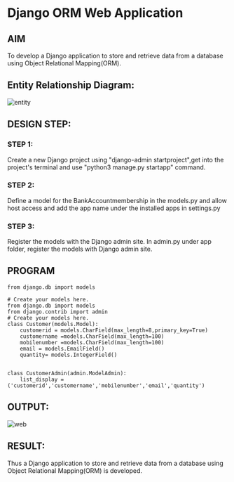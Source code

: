 # Django ORM Web Application

## AIM
To develop a Django application to store and retrieve data from a database using Object Relational Mapping(ORM).

## Entity Relationship Diagram:
![entity](https://user-images.githubusercontent.com/118541897/208301939-e279a30e-c490-4878-b5c8-ce452ec6970b.png)


## DESIGN STEP:
### STEP 1:
Create a new Django project using "django-admin startproject",get into the project's terminal and use "python3 manage.py startapp" command.

### STEP 2:
Define a model for the BankAccountmembership in the models.py and allow host access and add the app name under the installed apps in settings.py

### STEP 3:
Register the models with the Django admin site. In admin.py under app folder, register the models with Django admin site.

## PROGRAM
```
from django.db import models

# Create your models here. 
from django.db import models
from django.contrib import admin
# Create your models here.
class Customer(models.Model):
    customerid = models.CharField(max_length=8,primary_key=True)
    customername =models.CharField(max_length=100)
    mobilenumber =models.CharField(max_length=100)
    email = models.EmailField()
    quantity= models.IntegerField()
    

class CustomerAdmin(admin.ModelAdmin):
    list_display = ('customerid','customername','mobilenumber','email','quantity')

```

## OUTPUT:
![web](https://user-images.githubusercontent.com/118541897/208302258-daf411f8-c932-41b1-8936-78cf03cf5ba3.png)



## RESULT:
Thus a Django application to store and retrieve data from a database using Object Relational Mapping(ORM) is developed.
